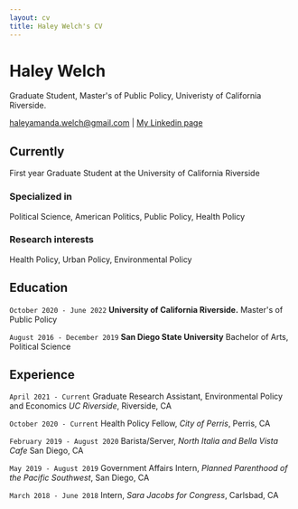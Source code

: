 ```yaml
---
layout: cv
title: Haley Welch's CV
---
```

# Haley Welch
Graduate Student, Master's of Public Policy, Univeristy of California Riverside.

<div id="webaddress">
<a href="haleyamanda.welch@gmail.com">haleyamanda.welch@gmail.com</a>
| <a href="www.linkedin.com/in/haley-welch-31a327121">My Linkedin page</a>
</div>


## Currently

First year Graduate Student at the University of California Riverside 

### Specialized in

Political Science, American Politics, Public Policy, Health Policy 


### Research interests

Health Policy, Urban Policy, Environmental Policy


## Education

`October 2020 - June 2022`
__University of California Riverside.__
Master's of Public Policy

`August 2016 - December 2019`
__San Diego State University__
Bachelor of Arts, Political Science




## Experience

`April 2021 - Current`
Graduate Research Assistant, Environmental Policy and Economics *UC Riverside*, Riverside, CA 


`October 2020 - Current`
Health Policy Fellow, *City of Perris*, Perris, CA 


`February 2019 - August 2020`
Barista/Server, *North Italia and Bella Vista Cafe* San Diego, CA 


`May 2019 - August 2019`
Government Affairs Intern, *Planned Parenthood of the Pacific Southwest*, San Diego, CA 



`March 2018 - June 2018`
 Intern, *Sara Jacobs for Congress*, Carlsbad, CA 



<!-- ### Footer

Last updated: May 2013 -->



